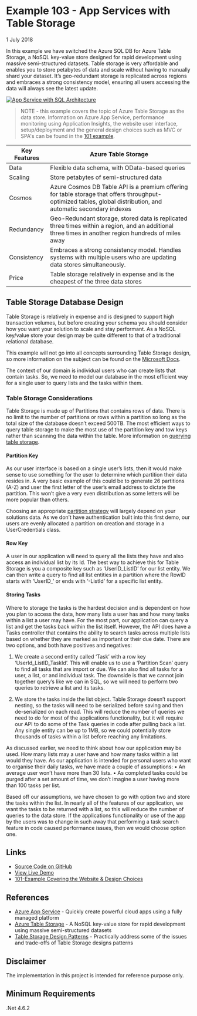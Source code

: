# Example 103 - App Services with Table Storage
1 July 2018

In this example we have switched the Azure SQL DB for Azure Table Storage, a NoSQL key-value store designed for rapid development using massive semi-structured datasets.
Table storage is very affordable and enables you to store petabytes of data and scale without having to manually shard your dataset. 
It’s geo-redundant storage is replicated across regions and embraces a strong consistency model, ensuring all users accessing the data will always see the latest update.

[![App Service with SQL Architecture](https://www.azurelists.com/images/architecture103.png)](https://www.azurelists.com/images/architecture103.png)

> NOTE - this example covers the topic of Azure Table Storage as the data store. Information on Azure App Service, performance monitoring using Application Insights, the website user interface, setup/deployment and the general design choices such as MVC or SPA's can be found in the [101 example](https://azurelists.azurewebsites.net/architectures/app-services-with-sql-db).

Key Features | Azure Table Storage
-- | --	
Data | Flexible data schema, with OData-based queries
Scaling |  Store petabytes of semi-structured data
Cosmos |  Azure Cosmos DB Table API is a premium offering for table storage that offers throughput-optimized tables, global distribution, and automatic secondary indexes
Redundancy | Geo-Redundant storage, stored data is replicated three times within a region, and an additional three times in another region hundreds of miles away
Consistency | Embraces a strong consistency model. Handles systems with multiple users who are updating data stores simultaneously.
Price | Table storage relatively in expense and is the cheapest of the three data stores

## Table Storage Database Design

Table Storage is relatively in expense and is designed to support high transaction volumes, but before creating your schema you should consider how you want your solution to scale and stay performant. As a NoSQL key/value store your design may be quite different to that of a traditional relational database. 

This example will not go into all concepts surrounding Table Storage design, so more information on the subject can be found on the
[Microsoft Docs](https://docs.microsoft.com/en-gb/azure/storage/tables/table-storage-design).

The context of our domain is individual users who can create lists that contain tasks. So, we need to model our database in the most efficient way for a single user to query lists and the tasks within them. 

### Table Storage Considerations
Table Storage is made up of Partitions that contains rows of data. There is no limit to the number of partitions or rows within a partition so long as the total size of the database doesn’t exceed 500TB. 
The most efficient ways to query table storage to make the most use of the partition key and tow keys rather than scanning the data within the table. More information on [querying table storage](https://docs.microsoft.com/en-gb/azure/storage/tables/table-storage-design-for-query).

#### Partition Key
As our user interface is based on a single user’s lists, then it would make sense to use something for the user to determine which partition their data resides in. 
A very basic example of this could be to generate 26 partitions (A-Z) and user the first letter of the user’s email address to dictate the partition. This won’t give a very even distribution as some letters will be more popular than others. 

Choosing an appropriate [partition strategy](https://docs.microsoft.com/en-us/rest/api/storageservices/designing-a-scalable-partitioning-strategy-for-azure-table-storage) will largely depend on your solutions data. As we don’t have authentication built into this first demo, our users are evenly allocated a partition on creation and storage in a UserCredentials class. 

#### Row Key
A user in our application will need to query all the lists they have and also access an individual list by its Id. The best way to achieve this for Table Storage is you a composite key such as ‘UserID_ListID’ for our list entity.
We can then write a query to find all list entities in a partition where the RowID starts with ‘UserID_‘ or ends with ‘-ListId’ for a specific list entity. 

#### Storing Tasks
Where to storage the tasks is the hardest decision and is dependent on how you plan to access the data, how many lists a user has and how many tasks within a list a user may have. 
For the most part, our application can query a list and get the tasks back within the list itself. 
However, the API does have a Tasks controller that contains the ability to search tasks across multiple lists based on whether they are marked as important or their due date. 
There are two options, and both have positives and negatives: 
1.	We create a second entity called ‘Task’ with a row key ‘UserId_ListID_TaskId’. This will enable us to use a ‘Partition Scan’ query to find all tasks that are import or due. We can also find all tasks for a user, a list, or and individual task. The downside is that we cannot join together query’s like we can in SQL, so we will need to perform two queries to retrieve a list and its tasks. 

2.	We store the tasks inside the list object. Table Storage doesn’t support nesting, so the tasks will need to be serialized before saving and then de-serialized on each read. This will reduce the number of queries we need to do for most of the applications functionality, but it will require our API to do some of the Task queries in code after pulling back a list. Any single entity can be up to 1MB, so we could potentially store thousands of tasks within a list before reaching any limitations. 

As discussed earlier, we need to think about how our application may be used. How many lists may a user have and how many tasks within a list would they have. As our application is intended for personal users who want to organise their daily tasks, we have made a couple of assumptions:
•	An average user won’t have more than 30 lists. 
•	As completed tasks could be purged after a set amount of time, we don’t imagine a user having more than 100 tasks per list. 

Based off our assumptions, we have chosen to go with option two and store the tasks within the list. In nearly all of the features of our application, we want the tasks to be returned with a list, so this will reduce the number of queries to the data store. If the applications functionality or use of the app by the users was to change in such away that performing a task search feature in code caused performance issues, then we would choose option one. 


## Links

*   [Source Code on GitHub](https://github.com/AzureDemos/AzureLists/tree/master/103-AppServicesWithTableStorage)
*   [View Live Demo](https://demo.azurelists.com)
*   [101-Example Covering the Website & Design Choices](http://www.azurelists.com/architectures/app-services-with-sql-db)

## References

*   [Azure App Service](https://azure.microsoft.com/en-gb/services/app-service/) - Quickly create powerful cloud apps using a fully managed platform
*   [Azure Table Storage](https://azure.microsoft.com/en-gb/services/storage/tables/) - A NoSQL key-value store for rapid development using massive semi-structured datasets
*    [Table Storage Design Patterns](https://docs.microsoft.com/en-gb/azure/storage/tables/table-storage-design-patterns) - Practically address some of the issues and trade-offs of Table Storage designs patterns

## Disclaimer
The implementation in this project is intended for reference purpose only.

## Minimum Requirements
.Net 4.6.2

